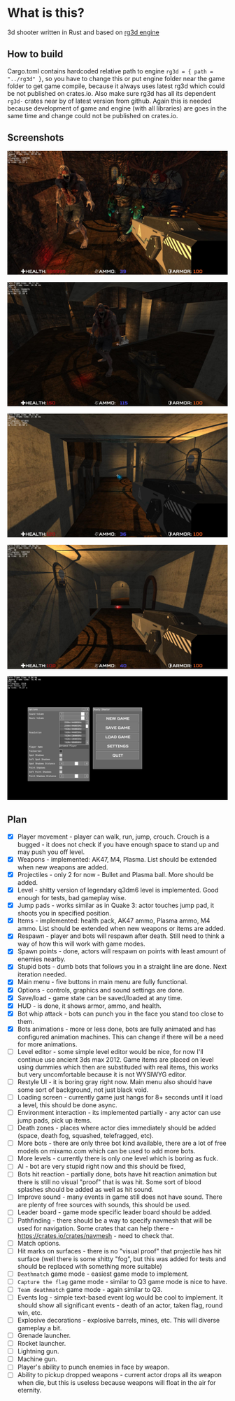 # What is this?

3d shooter written in Rust and based on [rg3d engine](https://github.com/mrDIMAS/rg3d)

## How to build

Cargo.toml contains hardcoded relative path to engine `rg3d = { path = "../rg3d" }`, so you have to change this or put engine folder near the game folder to get game compile, because it always uses latest rg3d which could be not published on crates.io.
Also make sure rg3d has all its dependent `rg3d-` crates near by of latest version from github. Again this is needed because development of game and engine (with all libraries) are goes in the same time and change could not be published on crates.io.

## Screenshots

![1](pics/1.jpg?raw=true "Game 1")

![2](pics/2.jpg?raw=true "Game 2")

![3](pics/3.jpg?raw=true "Game 3")

![4](pics/4.jpg?raw=true "Game 4")

![5](pics/5.jpg?raw=true "Game 5")

## Plan

- [x] Player movement - player can walk, run, jump, crouch. Crouch is a bugged - it does not check if you have enough space to stand up and may push you off level.
- [x] Weapons - implemented: AK47, M4, Plasma. List should be extended when new weapons are added.
- [x] Projectiles - only 2 for now - Bullet and Plasma ball. More should be added.
- [x] Level - shitty version of legendary q3dm6 level is implemented. Good enough for tests, bad gameplay wise.
- [x] Jump pads - works similar as in Quake 3: actor touches jump pad, it shoots you in specified position.
- [x] Items  - implemented: health pack, AK47 ammo, Plasma ammo, M4 ammo. List should be extended when new weapons or items are added.
- [x] Respawn - player and bots will respawn after death. Still need to think a way of how this will work with game modes.
- [x] Spawn points - done, actors will respawn on points with least amount of enemies nearby.
- [x] Stupid bots - dumb bots that follows you in a straight line are done. Next iteration needed.
- [x] Main menu - five buttons in main menu are fully functional.
- [x] Options - controls, graphics and sound settings are done.
- [x] Save/load - game state can be saved/loaded at any time.
- [x] HUD - is done, it shows armor, ammo, and health.
- [x] Bot whip attack - bots can punch you in the face you stand too close to them.
- [x] Bots animations - more or less done, bots are fully animated and has configured animation machines. This can change if there will be a need for more animations.
- [ ] Level editor - some simple level editor would be nice, for now I'll continue use ancient 3ds max 2012. Game items are placed on level using dummies which then are substituded with real items, this works but very uncomfortable because it is not WYSIWYG editor.
- [ ] Restyle UI - it is boring gray right now. Main menu also should have some sort of background, not just black void.
- [ ] Loading screen - currently game just hangs for 8+ seconds until it load a level, this should be done async.
- [ ] Environment interaction - its implemented partially - any actor can use jump pads, pick up items. 
- [ ] Death zones - places where actor dies immediately should be added (space, death fog, squashed, telefragged, etc).
- [ ] More bots - there are only three bot kind available, there are a lot of free models on mixamo.com which can be used to add more bots.
- [ ] More levels - currently there is only one level which is boring as fuck.
- [ ] AI - bot are very stupid right now and this should be fixed, 
- [ ] Bots hit reaction - partially done, bots have hit reaction animation but there is still no visual "proof" that is was hit. Some sort of blood splashes should be added as well as hit sound.
- [ ] Improve sound - many events in game still does not have sound. There are plenty of free sources with sounds, this should be used.
- [ ] Leader board - game mode specific leader board should be added.
- [ ] Pathfinding - there should be a way to specify navmesh that will be used for navigation. Some crates that can help there - https://crates.io/crates/navmesh - need to check that. 
- [ ] Match options.
- [ ] Hit marks on surfaces - there is no "visual proof" that projectile has hit surface (well there is some shitty "fog", but this was added for tests and should be replaced with something more suitable)
- [ ] `Deathmatch` game mode - easiest game mode to implement.
- [ ] `Capture the flag` game mode - similar to Q3 game mode is nice to have.
- [ ] `Team deathmatch` game mode - again similar to Q3.
- [ ] Events log - simple text-based event log would be cool to implement. It should show all significant events - death of an actor, taken flag, round win, etc.
- [ ] Explosive decorations - explosive barrels, mines, etc. This will diverse gameplay a bit.
- [ ] Grenade launcher. 
- [ ] Rocket launcher.
- [ ] Lightning gun.
- [ ] Machine gun.
- [ ] Player's ability to punch enemies in face by weapon.
- [ ] Ability to pickup dropped weapons - current actor drops all its weapon when die, but this is useless because weapons will float in the air for eternity.

